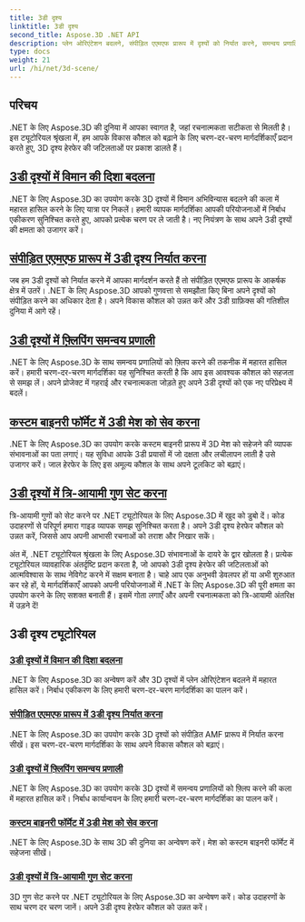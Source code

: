 ```yaml
---
title: 3डी दृश्य
linktitle: 3डी दृश्य
second_title: Aspose.3D .NET API
description: प्लेन ओरिएंटेशन बदलने, संपीड़ित एएमएफ प्रारूप में दृश्यों को निर्यात करने, समन्वय प्रणालियों को फ़्लिप करने और बहुत कुछ पर .NET ट्यूटोरियल के लिए Aspose.3D का अन्वेषण करें।
type: docs
weight: 21
url: /hi/net/3d-scene/
---
```

## परिचय

.NET के लिए Aspose.3D की दुनिया में आपका स्वागत है, जहां रचनात्मकता सटीकता से मिलती है। इस ट्यूटोरियल श्रृंखला में, हम आपके विकास कौशल को बढ़ाने के लिए चरण-दर-चरण मार्गदर्शिकाएँ प्रदान करते हुए, 3D दृश्य हेरफेर की जटिलताओं पर प्रकाश डालते हैं।

## [3डी दृश्यों में विमान की दिशा बदलना](./change-plane-orientation/)

.NET के लिए Aspose.3D का उपयोग करके 3D दृश्यों में विमान अभिविन्यास बदलने की कला में महारत हासिल करने के लिए यात्रा पर निकलें। हमारी व्यापक मार्गदर्शिका आपकी परियोजनाओं में निर्बाध एकीकरण सुनिश्चित करते हुए, आपको प्रत्येक चरण पर ले जाती है। नए नियंत्रण के साथ अपने 3डी दृश्यों की क्षमता को उजागर करें।

## [संपीड़ित एएमएफ प्रारूप में 3डी दृश्य निर्यात करना](./export-scene-compressed-amf/)

जब हम 3डी दृश्यों को निर्यात करने में आपका मार्गदर्शन करते हैं तो संपीड़ित एएमएफ प्रारूप के आकर्षक क्षेत्र में उतरें। .NET के लिए Aspose.3D आपको गुणवत्ता से समझौता किए बिना अपने दृश्यों को संपीड़ित करने का अधिकार देता है। अपने विकास कौशल को उन्नत करें और 3डी ग्राफ़िक्स की गतिशील दुनिया में आगे रहें।

## [3डी दृश्यों में फ़्लिपिंग समन्वय प्रणाली](./flip-coordinate-system/)

.NET के लिए Aspose.3D के साथ समन्वय प्रणालियों को फ़्लिप करने की तकनीक में महारत हासिल करें। हमारी चरण-दर-चरण मार्गदर्शिका यह सुनिश्चित करती है कि आप इस आवश्यक कौशल को सहजता से समझ लें। अपने प्रोजेक्ट में गहराई और रचनात्मकता जोड़ते हुए अपने 3डी दृश्यों को एक नए परिप्रेक्ष्य में बदलें।

## [कस्टम बाइनरी फॉर्मेट में 3डी मेश को सेव करना](./save-3d-meshes-binary-format/)

.NET के लिए Aspose.3D का उपयोग करके कस्टम बाइनरी प्रारूप में 3D मेश को सहेजने की व्यापक संभावनाओं का पता लगाएं। यह सुविधा आपके 3डी प्रयासों में जो दक्षता और लचीलापन लाती है उसे उजागर करें। जाल हेरफेर के लिए इस अमूल्य कौशल के साथ अपने टूलकिट को बढ़ाएं।

## [3डी दृश्यों में त्रि-आयामी गुण सेट करना](./set-3d-properties/)

त्रि-आयामी गुणों को सेट करने पर .NET ट्यूटोरियल के लिए Aspose.3D में खुद को डुबो दें। कोड उदाहरणों से परिपूर्ण हमारा गाइड व्यापक समझ सुनिश्चित करता है। अपने 3डी दृश्य हेरफेर कौशल को उन्नत करें, जिससे आप अपनी आभासी रचनाओं को तराश और निखार सकें।

अंत में, .NET ट्यूटोरियल श्रृंखला के लिए Aspose.3D संभावनाओं के दायरे के द्वार खोलता है। प्रत्येक ट्यूटोरियल व्यावहारिक अंतर्दृष्टि प्रदान करता है, जो आपको 3डी दृश्य हेरफेर की जटिलताओं को आत्मविश्वास के साथ नेविगेट करने में सक्षम बनाता है। चाहे आप एक अनुभवी डेवलपर हों या अभी शुरुआत कर रहे हों, ये मार्गदर्शिकाएँ आपको अपनी परियोजनाओं में .NET के लिए Aspose.3D की पूरी क्षमता का उपयोग करने के लिए सशक्त बनाती हैं। इसमें गोता लगाएँ और अपनी रचनात्मकता को त्रि-आयामी अंतरिक्ष में उड़ने दें!
## 3डी दृश्य ट्यूटोरियल
### [3डी दृश्यों में विमान की दिशा बदलना](./change-plane-orientation/)
.NET के लिए Aspose.3D का अन्वेषण करें और 3D दृश्यों में प्लेन ओरिएंटेशन बदलने में महारत हासिल करें। निर्बाध एकीकरण के लिए हमारी चरण-दर-चरण मार्गदर्शिका का पालन करें।
### [संपीड़ित एएमएफ प्रारूप में 3डी दृश्य निर्यात करना](./export-scene-compressed-amf/)
.NET के लिए Aspose.3D का उपयोग करके 3D दृश्यों को संपीड़ित AMF प्रारूप में निर्यात करना सीखें। इस चरण-दर-चरण मार्गदर्शिका के साथ अपने विकास कौशल को बढ़ाएं।
### [3डी दृश्यों में फ़्लिपिंग समन्वय प्रणाली](./flip-coordinate-system/)
.NET के लिए Aspose.3D का उपयोग करके 3D दृश्यों में समन्वय प्रणालियों को फ़्लिप करने की कला में महारत हासिल करें। निर्बाध कार्यान्वयन के लिए हमारी चरण-दर-चरण मार्गदर्शिका का पालन करें।
### [कस्टम बाइनरी फॉर्मेट में 3डी मेश को सेव करना](./save-3d-meshes-binary-format/)
.NET के लिए Aspose.3D के साथ 3D की दुनिया का अन्वेषण करें। मेश को कस्टम बाइनरी फॉर्मेट में सहेजना सीखें।
### [3डी दृश्यों में त्रि-आयामी गुण सेट करना](./set-3d-properties/)
3D गुण सेट करने पर .NET ट्यूटोरियल के लिए Aspose.3D का अन्वेषण करें। कोड उदाहरणों के साथ चरण दर चरण जानें। अपने 3डी दृश्य हेरफेर कौशल को उन्नत करें।
